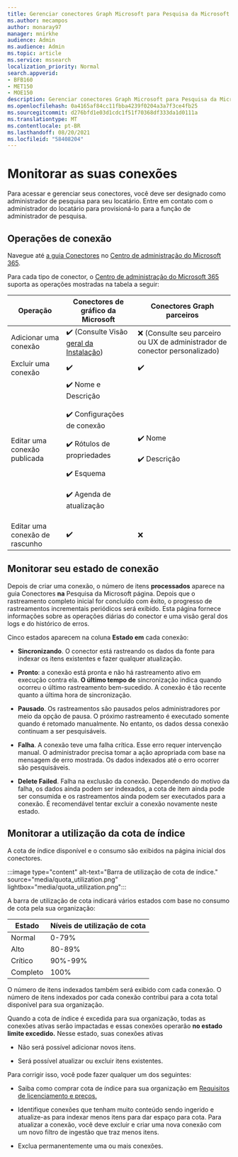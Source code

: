 ```yaml
---
title: Gerenciar conectores Graph Microsoft para Pesquisa da Microsoft
ms.author: mecampos
author: monaray97
manager: mnirkhe
audience: Admin
ms.audience: Admin
ms.topic: article
ms.service: mssearch
localization_priority: Normal
search.appverid:
- BFB160
- MET150
- MOE150
description: Gerenciar conectores Graph Microsoft para Pesquisa da Microsoft.
ms.openlocfilehash: 0a4165af84cc11fbba4239f0204a3a7f3ce4fb25
ms.sourcegitcommit: d276bfd1e03d1cdc1f51f70368df333da1d0111a
ms.translationtype: MT
ms.contentlocale: pt-BR
ms.lasthandoff: 08/20/2021
ms.locfileid: "58408204"
---
```

# <a name="monitor-your-connections"></a>Monitorar as suas conexões

Para acessar e gerenciar seus conectores, você deve ser designado como administrador de pesquisa para seu locatário. Entre em contato com o administrador do locatário para provisioná-lo para a função de administrador de pesquisa.

## <a name="connection-operations"></a>Operações de conexão

Navegue até [a guia Conectores](https://admin.microsoft.com/Adminportal/Home#/MicrosoftSearch/Connectors) no [Centro de administração do Microsoft 365](https://admin.microsoft.com).

Para cada tipo de conector, o [Centro de administração do Microsoft 365](https://admin.microsoft.com) suporta as operações mostradas na tabela a seguir:

Operação | Conectores de gráfico da Microsoft | Conectores Graph parceiros
--- | --- | ---
Adicionar uma conexão | :heavy_check_mark: (Consulte Visão [geral da Instalação](configure-connector.md)) | :x: (Consulte seu parceiro ou UX de administrador de conector personalizado)
Excluir uma conexão | :heavy_check_mark: | :heavy_check_mark:
Editar uma conexão publicada | :heavy_check_mark: Nome e Descrição<br></br> :heavy_check_mark: Configurações de conexão<br></br> :heavy_check_mark: Rótulos de propriedades<br></br> :heavy_check_mark: Esquema<br></br> :heavy_check_mark: Agenda de atualização<br></br> | :heavy_check_mark: Nome<br></br> :heavy_check_mark: Descrição
Editar uma conexão de rascunho | :heavy_check_mark: | :x:

## <a name="monitor-your-connection-state"></a>Monitorar seu estado de conexão

Depois de criar uma conexão, o número de itens **processados** aparece na guia Conectores **na** Pesquisa da Microsoft página. Depois que o rastreamento completo inicial for concluído com êxito, o progresso de rastreamentos incrementais periódicos será exibido. Esta página fornece informações sobre as operações diárias do conector e uma visão geral dos logs e do histórico de erros.

Cinco estados aparecem na coluna **Estado em** cada conexão:

* **Sincronizando**. O conector está rastreando os dados da fonte para indexar os itens existentes e fazer qualquer atualização.

* **Pronto**: a conexão está pronta e não há rastreamento ativo em execução contra ela. **O último tempo de** sincronização indica quando ocorreu o último rastreamento bem-sucedido. A conexão é tão recente quanto a última hora de sincronização.

* **Pausado**. Os rastreamentos são pausados pelos administradores por meio da opção de pausa. O próximo rastreamento é executado somente quando é retomado manualmente. No entanto, os dados dessa conexão continuam a ser pesquisáveis.

* **Falha**. A conexão teve uma falha crítica. Esse erro requer intervenção manual. O administrador precisa tomar a ação apropriada com base na mensagem de erro mostrada. Os dados indexados até o erro ocorrer são pesquisáveis.

* **Delete Failed**. Falha na exclusão da conexão. Dependendo do motivo da falha, os dados ainda podem ser indexados, a cota de item ainda pode ser consumida e os rastreamentos ainda podem ser executados para a conexão. É recomendável tentar excluir a conexão novamente neste estado.

## <a name="monitor-your-index-quota-utilization"></a>Monitorar a utilização da cota de índice

A cota de índice disponível e o consumo são exibidos na página inicial dos conectores.

:::image type="content" alt-text="Barra de utilização de cota de índice." source="media/quota_utilization.png" lightbox="media/quota_utilization.png":::

A barra de utilização de cota indicará vários estados com base no consumo de cota pela sua organização:

Estado | Níveis de utilização de cota
--- | --- 
Normal | 0-79%
Alto | 80-89%
Crítico | 90%-99%
Completo | 100%

O número de itens indexados também será exibido com cada conexão. O número de itens indexados por cada conexão contribui para a cota total disponível para sua organização.

Quando a cota de índice é excedida para sua organização, todas as conexões ativas serão impactadas e essas conexões operarão **no estado limite excedido.** Nesse estado, suas conexões ativas  

* Não será possível adicionar novos itens.

* Será possível atualizar ou excluir itens existentes.

Para corrigir isso, você pode fazer qualquer um dos seguintes:

* Saiba como comprar cota de índice para sua organização em [Requisitos de licenciamento e preços.](licensing.md)

* Identifique conexões que tenham muito conteúdo sendo ingerido e atualize-as para indexar menos itens para dar espaço para cota. Para atualizar a conexão, você deve excluir e criar uma nova conexão com um novo filtro de ingestão que traz menos itens.

* Exclua permanentemente uma ou mais conexões.
